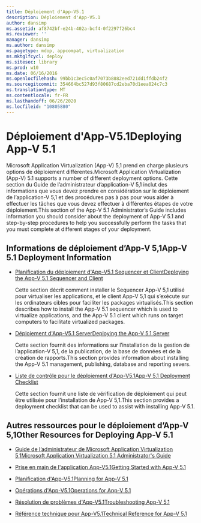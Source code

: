 ```yaml
---
title: Déploiement d'App-V5.1
description: Déploiement d'App-V5.1
author: dansimp
ms.assetid: af8742bf-e24b-402a-bcf4-0f2297f26bc4
ms.reviewer: ''
manager: dansimp
ms.author: dansimp
ms.pagetype: mdop, appcompat, virtualization
ms.mktglfcycl: deploy
ms.sitesec: library
ms.prod: w10
ms.date: 06/16/2016
ms.openlocfilehash: 99bb1c3ec5c0af7073b8882eed721dd1ffdb24f2
ms.sourcegitcommit: 354664bc527d93f80687cd2eba70d1eea024c7c3
ms.translationtype: MT
ms.contentlocale: fr-FR
ms.lasthandoff: 06/26/2020
ms.locfileid: "10805880"
---
```

# <span data-ttu-id="20de8-103">Déploiement d'App-V5.1</span><span class="sxs-lookup"><span data-stu-id="20de8-103">Deploying App-V 5.1</span></span>


<span data-ttu-id="20de8-104">Microsoft Application Virtualization (App-V) 5,1 prend en charge plusieurs options de déploiement différentes.</span><span class="sxs-lookup"><span data-stu-id="20de8-104">Microsoft Application Virtualization (App-V) 5.1 supports a number of different deployment options.</span></span> <span data-ttu-id="20de8-105">Cette section du Guide de l’administrateur d’application-V 5,1 inclut des informations que vous devez prendre en considération sur le déploiement de l’application-V 5,1 et des procédures pas à pas pour vous aider à effectuer les tâches que vous devez effectuer à différentes étapes de votre déploiement.</span><span class="sxs-lookup"><span data-stu-id="20de8-105">This section of the App-V 5.1 Administrator’s Guide includes information you should consider about the deployment of App-V 5.1 and step-by-step procedures to help you successfully perform the tasks that you must complete at different stages of your deployment.</span></span>

## <a href="" id="---------app-v-5-1-deployment-information"></a> <span data-ttu-id="20de8-106">Informations de déploiement d’App-V 5,1</span><span class="sxs-lookup"><span data-stu-id="20de8-106">App-V 5.1 Deployment Information</span></span>


-   [<span data-ttu-id="20de8-107">Planification du déploiement d'App-V5.1 Sequencer et Client</span><span class="sxs-lookup"><span data-stu-id="20de8-107">Deploying the App-V 5.1 Sequencer and Client</span></span>](deploying-the-app-v-51-sequencer-and-client.md)

    <span data-ttu-id="20de8-108">Cette section décrit comment installer le Sequencer App-V 5,1 utilisé pour virtualiser les applications, et le client App-V 5,1 qui s’exécute sur les ordinateurs cibles pour faciliter les packages virtualisés.</span><span class="sxs-lookup"><span data-stu-id="20de8-108">This section describes how to install the App-V 5.1 sequencer which is used to virtualize applications, and the App-V 5.1 client which runs on target computers to facilitate virtualized packages.</span></span>

-   [<span data-ttu-id="20de8-109">Déploiement d'App-V5.1 Server</span><span class="sxs-lookup"><span data-stu-id="20de8-109">Deploying the App-V 5.1 Server</span></span>](deploying-the-app-v-51-server.md)

    <span data-ttu-id="20de8-110">Cette section fournit des informations sur l’installation de la gestion de l’application-V 5,1, de la publication, de la base de données et de la création de rapports.</span><span class="sxs-lookup"><span data-stu-id="20de8-110">This section provides information about installing the App-V 5.1 management, publishing, database and reporting severs.</span></span>

-   [<span data-ttu-id="20de8-111">Liste de contrôle pour le déploiement d'App-V5.1</span><span class="sxs-lookup"><span data-stu-id="20de8-111">App-V 5.1 Deployment Checklist</span></span>](app-v-51-deployment-checklist.md)

    <span data-ttu-id="20de8-112">Cette section fournit une liste de vérification de déploiement qui peut être utilisée pour l’installation de App-V 5,1.</span><span class="sxs-lookup"><span data-stu-id="20de8-112">This section provides a deployment checklist that can be used to assist with installing App-V 5.1.</span></span>

## <span data-ttu-id="20de8-113">Autres ressources pour le déploiement d’App-V 5,1</span><span class="sxs-lookup"><span data-stu-id="20de8-113">Other Resources for Deploying App-V 5.1</span></span>


-   [<span data-ttu-id="20de8-114">Guide de l’administrateur de Microsoft Application Virtualization 5,1</span><span class="sxs-lookup"><span data-stu-id="20de8-114">Microsoft Application Virtualization 5.1 Administrator's Guide</span></span>](microsoft-application-virtualization-51-administrators-guide.md)

-   [<span data-ttu-id="20de8-115">Prise en main de l'application App-V5.1</span><span class="sxs-lookup"><span data-stu-id="20de8-115">Getting Started with App-V 5.1</span></span>](getting-started-with-app-v-51.md)

-   [<span data-ttu-id="20de8-116">Planification d'App-V5.1</span><span class="sxs-lookup"><span data-stu-id="20de8-116">Planning for App-V 5.1</span></span>](planning-for-app-v-51.md)

-   [<span data-ttu-id="20de8-117">Opérations d'App-V5.1</span><span class="sxs-lookup"><span data-stu-id="20de8-117">Operations for App-V 5.1</span></span>](operations-for-app-v-51.md)

-   [<span data-ttu-id="20de8-118">Résolution de problèmes d'App-V5.1</span><span class="sxs-lookup"><span data-stu-id="20de8-118">Troubleshooting App-V 5.1</span></span>](troubleshooting-app-v-51.md)

-   [<span data-ttu-id="20de8-119">Référence technique pour App-V5.1</span><span class="sxs-lookup"><span data-stu-id="20de8-119">Technical Reference for App-V 5.1</span></span>](technical-reference-for-app-v-51.md)






 

 





